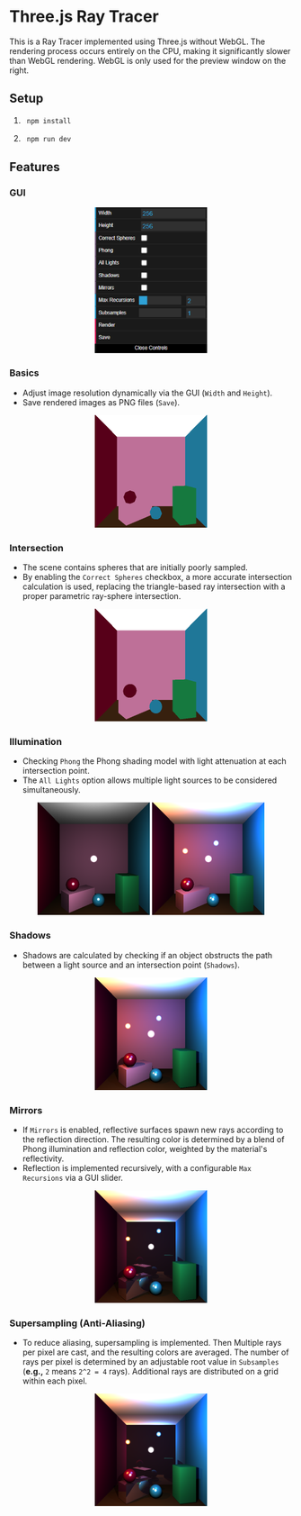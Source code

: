 # Three.js Ray Tracer  

This is a Ray Tracer implemented using Three.js without WebGL. The rendering process occurs entirely on the CPU, making it significantly slower than WebGL rendering. WebGL is only used for the preview window on the right.  

## Setup


1. ```sh
    npm install
2. ```sh
    npm run dev
## Features

### GUI 

<p align="center">
    <img src="docu_images/GUI.png" width="200">
</p>

### Basics  
- Adjust image resolution dynamically via the GUI (```Width``` and ```Height```).  
- Save rendered images as PNG files (```Save```).

<p align="center">
    <img src="docu_images/default.png" width="200">
</p>

### Intersection  
- The scene contains spheres that are initially poorly sampled.  
- By enabling the ```Correct Spheres``` checkbox, a more accurate intersection calculation is used, replacing the triangle-based ray intersection with a proper parametric ray-sphere intersection.  

<p align="center">
    <img src="docu_images/correct_spheres.png" width="200">
</p>

### Illumination  
- Checking ```Phong``` the Phong shading model with light attenuation at each intersection point.  
- The ```All Lights``` option allows multiple light sources to be considered simultaneously.  

<p align="center">
  <img src="docu_images/phong.png" width="200">
  <img src="docu_images/all_lights.png" width="200">
</p>

### Shadows  
- Shadows are calculated by checking if an object obstructs the path between a light source and an intersection point (```Shadows```).  

<p align="center">
    <img src="docu_images/shadows.png" width="200">
</p>

### Mirrors  
- If ```Mirrors``` is enabled, reflective surfaces spawn new rays according to the reflection direction. The resulting color is determined by a blend of Phong illumination and reflection color, weighted by the material's reflectivity.  
- Reflection is implemented recursively, with a configurable ```Max Recursions``` via a GUI slider.  

<p align="center">
    <img src="docu_images/mirrors.png" width="200">
</p>

### Supersampling (Anti-Aliasing)  
- To reduce aliasing, supersampling is implemented. Then Multiple rays per pixel are cast, and the resulting colors are averaged. The number of rays per pixel is determined by an adjustable root value in ```Subsamples``` (**e.g.,** `2` means `2^2 = 4` rays). Additional rays are distributed on a grid within each pixel. 

<p align="center">
    <img src="docu_images/subsampling.png" width="200">
</p>
